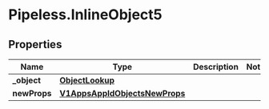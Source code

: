 # Pipeless.InlineObject5

## Properties

Name | Type | Description | Notes
------------ | ------------- | ------------- | -------------
**_object** | [**ObjectLookup**](ObjectLookup.md) |  | 
**newProps** | [**V1AppsAppIdObjectsNewProps**](V1AppsAppIdObjectsNewProps.md) |  | 


